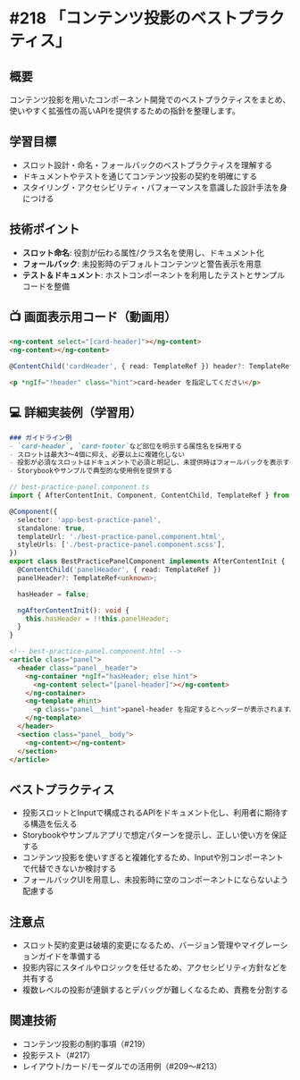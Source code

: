 # #218 「コンテンツ投影のベストプラクティス」

## 概要
コンテンツ投影を用いたコンポーネント開発でのベストプラクティスをまとめ、使いやすく拡張性の高いAPIを提供するための指針を整理します。

## 学習目標
- スロット設計・命名・フォールバックのベストプラクティスを理解する
- ドキュメントやテストを通じてコンテンツ投影の契約を明確にする
- スタイリング・アクセシビリティ・パフォーマンスを意識した設計手法を身につける

## 技術ポイント
- **スロット命名**: 役割が伝わる属性/クラス名を使用し、ドキュメント化
- **フォールバック**: 未投影時のデフォルトコンテンツと警告表示を用意
- **テスト＆ドキュメント**: ホストコンポーネントを利用したテストとサンプルコードを整備

## 📺 画面表示用コード（動画用）

```html
<ng-content select="[card-header]"></ng-content>
<ng-content></ng-content>
```

```typescript
@ContentChild('cardHeader', { read: TemplateRef }) header?: TemplateRef<unknown>;
```

```html
<p *ngIf="!header" class="hint">card-header を指定してください</p>
```

## 💻 詳細実装例（学習用）
```markdown
### ガイドライン例
- `card-header`, `card-footer`など部位を明示する属性名を採用する
- スロットは最大3〜4個に抑え、必要以上に複雑化しない
- 投影が必須なスロットはドキュメントで必須と明記し、未提供時はフォールバックを表示する
- Storybookやサンプルで典型的な使用例を提供する
```

```typescript
// best-practice-panel.component.ts
import { AfterContentInit, Component, ContentChild, TemplateRef } from '@angular/core';

@Component({
  selector: 'app-best-practice-panel',
  standalone: true,
  templateUrl: './best-practice-panel.component.html',
  styleUrls: ['./best-practice-panel.component.scss'],
})
export class BestPracticePanelComponent implements AfterContentInit {
  @ContentChild('panelHeader', { read: TemplateRef })
  panelHeader?: TemplateRef<unknown>;

  hasHeader = false;

  ngAfterContentInit(): void {
    this.hasHeader = !!this.panelHeader;
  }
}
```

```html
<!-- best-practice-panel.component.html -->
<article class="panel">
  <header class="panel__header">
    <ng-container *ngIf="hasHeader; else hint">
      <ng-content select="[panel-header]"></ng-content>
    </ng-container>
    <ng-template #hint>
      <p class="panel__hint">panel-header を指定するとヘッダーが表示されます。</p>
    </ng-template>
  </header>
  <section class="panel__body">
    <ng-content></ng-content>
  </section>
</article>
```

## ベストプラクティス
- 投影スロットとInputで構成されるAPIをドキュメント化し、利用者に期待する構造を伝える
- Storybookやサンプルアプリで想定パターンを提示し、正しい使い方を保証する
- コンテンツ投影を使いすぎると複雑化するため、Inputや別コンポーネントで代替できないか検討する
- フォールバックUIを用意し、未投影時に空のコンポーネントにならないよう配慮する

## 注意点
- スロット契約変更は破壊的変更になるため、バージョン管理やマイグレーションガイドを準備する
- 投影内容にスタイルやロジックを任せるため、アクセシビリティ方針などを共有する
- 複数レベルの投影が連鎖するとデバッグが難しくなるため、責務を分割する

## 関連技術
- コンテンツ投影の制約事項（#219）
- 投影テスト（#217）
- レイアウト/カード/モーダルでの活用例（#209〜#213）


